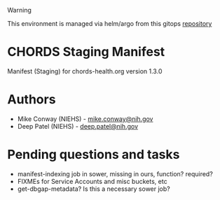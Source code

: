 
> [!WARNING]  
> This environment is managed via helm/argo from this gitops [repository](https://github.com/uc-cdis/gen3-gitops/tree/master/chordsprod/staging.chordshealth.org/values)



# CHORDS Staging Manifest


Manifest (Staging) for chords-health.org version 1.3.0


# Authors

* Mike Conway (NIEHS) - mike.conway@nih.gov
* Deep Patel (NIEHS) - deep.patel@nih.gov

# Pending questions and tasks

* manifest-indexing job in sower, missing in ours, function? required?
* FIXMEs for Service Accounts and misc buckets, etc
* get-dbgap-metadata? Is this a necessary sower job?





